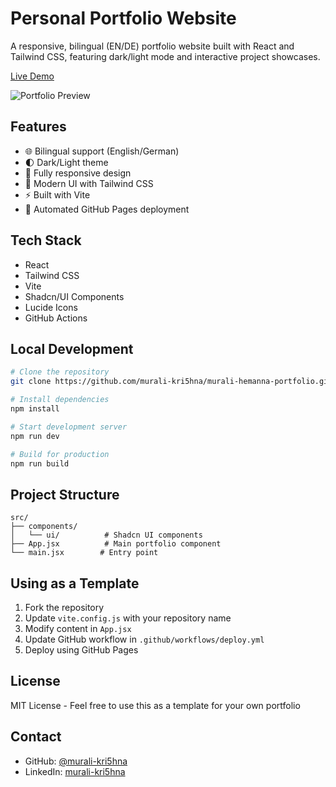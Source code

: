 # Personal Portfolio Website

A responsive, bilingual (EN/DE) portfolio website built with React and Tailwind CSS, featuring dark/light mode and interactive project showcases.

[Live Demo](https://murali-kri5hna.github.io/murali-hemanna-portfolio)

![Portfolio Preview](/api/placeholder/800/400)

## Features

- 🌐 Bilingual support (English/German)
- 🌓 Dark/Light theme
- 📱 Fully responsive design
- 🎨 Modern UI with Tailwind CSS
- ⚡ Built with Vite
- 🚀 Automated GitHub Pages deployment

## Tech Stack

- React
- Tailwind CSS
- Vite
- Shadcn/UI Components
- Lucide Icons
- GitHub Actions

## Local Development

```bash
# Clone the repository
git clone https://github.com/murali-kri5hna/murali-hemanna-portfolio.git

# Install dependencies
npm install

# Start development server
npm run dev

# Build for production
npm run build
```

## Project Structure

```
src/
├── components/
│   └── ui/          # Shadcn UI components
├── App.jsx          # Main portfolio component
└── main.jsx        # Entry point
```

## Using as a Template

1. Fork the repository
2. Update `vite.config.js` with your repository name
3. Modify content in `App.jsx`
4. Update GitHub workflow in `.github/workflows/deploy.yml`
5. Deploy using GitHub Pages

## License

MIT License - Feel free to use this as a template for your own portfolio

## Contact

- GitHub: [@murali-kri5hna](https://github.com/murali-kri5hna)
- LinkedIn: [murali-kri5hna](https://linkedin.com/in/murali-kri5hna)